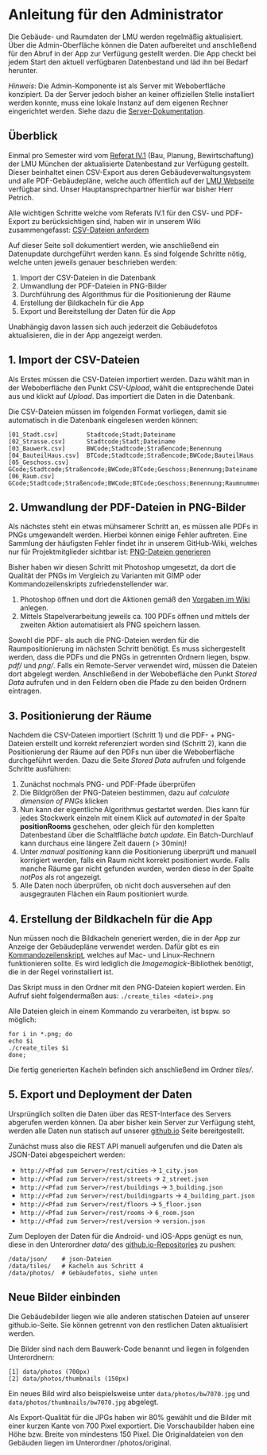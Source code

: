 # Anleitung für den Administrator

Die Gebäude- und Raumdaten der LMU werden regelmäßig aktualisiert. Über die Admin-Oberfläche können
die Daten aufbereitet und anschließend für den Abruf in der App zur Verfügung gestellt werden. Die
App checkt bei jedem Start den aktuell verfügbaren Datenbestand und läd ihn bei Bedarf herunter.

*Hinweis*:
Die Admin-Komponente ist als Server mit Weboberfläche konzipiert. Da der Server jedoch bisher an keiner offiziellen
Stelle installiert werden konnte, muss eine lokale Instanz auf dem eigenen Rechner eingerichtet
werden. Siehe dazu die [Server-Dokumentation][4].

[4]: server.md

## Überblick

Einmal pro Semester wird vom [Referat IV.1][1] (Bau, Planung, Bewirtschaftung) der LMU München der
aktualisierte Datenbestand zur Verfügung gestellt. Dieser beinhaltet einen CSV-Export aus deren
Gebäudeverwaltungsystem und alle PDF-Gebäudepläne, welche auch öffentlich auf der [LMU Webseite][2]
verfügbar sind. Unser Hauptansprechpartner hierfür war bisher Herr Petrich.

Alle wichtigen Schritte welche vom Referats IV.1 für den CSV- und PDF-Export zu berücksichtigen
sind, haben wir in unserem Wiki zusammengefasst: [CSV-Dateien anfordern][3]

Auf dieser Seite soll dokumentiert werden, wie anschließend ein Datenupdate durchgeführt werden
kann. Es sind folgende Schritte nötig, welche unten jeweils genauer beschrieben werden:

1. Import der CSV-Dateien in die Datenbank
2. Umwandlung der PDF-Dateien in PNG-Bilder
3. Durchführung des Algorithmus für die Positionierung der Räume
4. Erstellung der Bildkacheln für die App
5. Export und Bereitstellung der Daten für die App

Unabhängig davon lassen sich auch jederzeit die Gebäudefotos aktualisieren, die in der App angezeigt
werden.

[1]: http://www.uni-muenchen.de/einrichtungen/zuv/uebersicht/dez_iv/ref_iv1/index.html
[2]: http://www.uni-muenchen.de/ueber_die_lmu/standorte/lageplaene/index.html
[3]: https://github.com/lmu-navigator/data/wiki/CSV-Dateien-anfordern

## 1. Import der CSV-Dateien

Als Erstes müssen die CSV-Dateien importiert werden. Dazu wählt man in der Weboberfläche
den Punkt *CSV-Upload*, wählt die entsprechende Datei aus und klickt auf *Upload*. Das importiert
die Daten in die Datenbank.

Die CSV-Dateien müssen im folgenden Format vorliegen, damit sie automatisch in die Datenbank eingelesen werden können:

```
[01_Stadt.csv]        Stadtcode;Stadt;Dateiname
[02_Strasse.csv]      Stadtcode;Stadt;Dateiname
[03_Bauwerk.csv]      BWCode;Stadtcode;Straßencode;Benennung
[04_BauteilHaus.csv]  BTCode;Stadtcode;Straßencode;BWCode;BauteilHaus
[05_Geschoss.csv]     GCode;Stadtcode;Straßencode;BWCode;BTCode;Geschoss;Benennung;Dateiname
[06_Raum.csv]         GCode;Stadtcode;Straßencode;BWCode;BTCode;Geschoss;Benennung;Raumnummer;RCode;Dateiname
```

## 2. Umwandlung der PDF-Dateien in PNG-Bilder

Als nächstes steht ein etwas mühsamerer Schritt an, es müssen alle PDFs in PNGs umgewandelt werden.
Hierbei können einige Fehler auftreten. Eine Sammlung der häufigsten Fehler findet ihr in unserem
GitHub-Wiki, welches nur für Projektmitglieder sichtbar ist: [PNG-Dateien generieren][5]

Bisher haben wir diesen Schritt mit Photoshop umgesetzt, da dort die Qualität der PNGs im Vergleich
zu Varianten mit GIMP oder Kommandozeilenskripts zufriedenstellender war.

1. Photoshop öffnen und dort die Aktionen gemäß den [Vorgaben im Wiki](https://github.com/lmu-navigator/data/wiki/PNG-Dateien-generieren) anlegen.
2. Mittels Stapelverarbeitung jeweils ca. 100 PDFs öffnen und mittels der zweiten Aktion
automatisiert als PNG speichern lassen.

Sowohl die PDF- als auch die PNG-Dateien werden für die Raumpositionierung im nächsten Schritt
benötigt. Es muss sichergestellt werden, dass die PDFs und die PNGs in getrennten Ordnern liegen,
bspw. *pdf/* und *png/*. Falls ein Remote-Server verwendet wird, müssen die Dateien dort abgelegt
werden. Anschließend in der Webobefläche den Punkt *Stored Data* aufrufen und in den Feldern oben
die Pfade zu den beiden Ordnern eintragen.

[5]: https://github.com/lmu-navigator/data/wiki/PNG-Dateien-generieren

## 3. Positionierung der Räume

Nachdem die CSV-Dateien importiert (Schritt 1) und die PDF- + PNG-Dateien erstellt und korrekt
referenziert worden sind (Schritt 2), kann die Positionierung der Räume auf den PDFs nun über die
Weboberfläche durchgeführt werden. Dazu die Seite *Stored Data* aufrufen und folgende Schritte
ausführen:

1. Zunächst nochmals PNG- und PDF-Pfade überprüfen
2. Die Bildgrößen der PNG-Dateien bestimmen, dazu auf *calculate dimension of PNGs* klicken
3. Nun kann der eigentliche Algorithmus gestartet werden. Dies kann für jedes Stockwerk einzeln mit
einem Klick auf *automated* in der Spalte **positionRooms** geschehen, oder gleich für den
kompletten Datenbestand über die Schaltfläche *batch update*. Ein Batch-Durchlauf kann durchaus eine
längere Zeit dauern (> 30min)!
4. Unter *manual positioning* kann die Positionierung überprüft und manuell korrigiert werden, falls
ein Raum nicht korrekt positioniert wurde. Falls manche Räume gar nicht gefunden wurden, werden
diese in der Spalte _notPos_ als rot angezeigt.
5. Alle Daten noch überprüfen, ob nicht doch ausversehen auf den ausgegrauten Flächen ein Raum positioniert wurde.

## 4. Erstellung der Bildkacheln für die App

Nun müssen noch die Bildkacheln generiert werden, die in der App zur Anzeige der Gebäudepläne
verwendet werden. Dafür gibt es ein [Kommandozeilenskript][6], welches auf Mac- und Linux-Rechnern
funktionieren sollte. Es wird lediglich die *Imagemagick*-Bibliothek benötigt, die in der Regel
vorinstalliert ist.

Das Skript muss in den Ordner mit den PNG-Dateien kopiert werden. Ein Aufruf sieht folgendermaßen aus: `./create_tiles <datei>.png`

Alle Dateien gleich in einem Kommando zu verarbeiten, ist bspw. so möglich:
```
for i in *.png; do
echo $i
./create_tiles $i
done;
```

Die fertig generierten Kacheln befinden sich anschließend im Ordner *tiles/*.

[6]: https://github.com/lmu-navigator/common/blob/master/util/create_tiles.sh

## 5. Export und Deployment der Daten

Ursprünglich sollten die Daten über das REST-Interface des Servers abgerufen werden können. Da aber
bisher kein Server zur Verfügung steht, werden alle Daten nun statisch auf unserer [github.io][7]
Seite bereitgestellt.

Zunächst muss also die REST API manuell aufgerufen und die Daten als JSON-Datei abgespeichert
werden:

* `http://<Pfad zum Server>/rest/cities` -> `1_city.json`
* `http://<Pfad zum Server>/rest/streets` -> `2_street.json`
* `http://<Pfad zum Server>/rest/buildings` -> `3_building.json`
* `http://<Pfad zum Server>/rest/buildingparts` -> `4_building_part.json`
* `http://<Pfad zum Server>/rest/floors` -> `5_floor.json`
* `http://<Pfad zum Server>/rest/rooms` -> `6_room.json`
* `http://<Pfad zum Server>/rest/version` -> `version.json`

Zum Deployen der Daten für die Android- und iOS-Apps genügt es nun, diese in den Unterordner *data/*
des [github.io-Repositories][8] zu pushen:

```
/data/json/    # json-Dateien
/data/tiles/   # Kacheln aus Schritt 4
/data/photos/  # Gebäudefotos, siehe unten

```

[7]: http://lmu-navigator.github.io
[8]: https://github.com/lmu-navigator/lmu-navigator.github.io

## Neue Bilder einbinden

Die Gebäudebilder liegen wie alle anderen statischen Dateien auf unserer github.io-Seite. Sie können
getrennt von den restlichen Daten aktualisiert werden.

Die Bilder sind nach dem Bauwerk-Code benannt und liegen in folgenden Unterordnern:

    [1] data/photos (700px)
    [2] data/photos/thumbnails (150px)

Ein neues Bild wird also beispielsweise unter `data/photos/bw7070.jpg` und
`data/photos/thumbnails/bw7070.jpg` abgelegt.

Als Export-Qualität für die JPGs haben wir 80% gewählt und die Bilder mit einer kurzen Kante von 700
Pixel exportiert. Die Vorschaubilder haben eine Höhe bzw. Breite von mindestens 150 Pixel. Die
Originaldateien von den Gebäuden liegen im Unterordner /photos/original.
